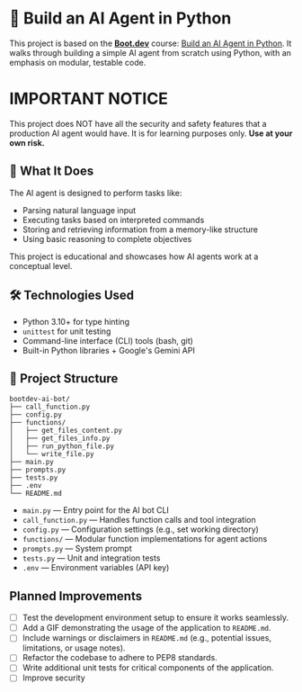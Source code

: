 # 🧠 Build an AI Agent in Python

This project is based on the **[Boot.dev](https://www.boot.dev)** course: [Build an AI Agent in Python](https://www.boot.dev/courses/build-ai-agent-python). 
It walks through building a simple AI agent from scratch using Python, with an emphasis on modular, testable code.

# IMPORTANT NOTICE

This project does NOT have all the security and safety features that a production AI agent would have. It is for learning purposes only. **Use at your own risk.**

## 🚀 What It Does

The AI agent is designed to perform tasks like:

- Parsing natural language input
- Executing tasks based on interpreted commands
- Storing and retrieving information from a memory-like structure
- Using basic reasoning to complete objectives

This project is educational and showcases how AI agents work at a conceptual level.

## 🛠️ Technologies Used

- Python 3.10+ for type hinting
- `unittest` for unit testing
- Command-line interface (CLI) tools (bash, git)
- Built-in Python libraries + Google's Gemini API

## 📁 Project Structure
```
bootdev-ai-bot/
├── call_function.py
├── config.py
├── functions/
│   ├── get_files_content.py
│   ├── get_files_info.py
│   ├── run_python_file.py
│   └── write_file.py
├── main.py
├── prompts.py
├── tests.py
├── .env
└── README.md
```

- `main.py` — Entry point for the AI bot CLI
- `call_function.py` — Handles function calls and tool integration
- `config.py` — Configuration settings (e.g., set working directory)
- `functions/` — Modular function implementations for agent actions
- `prompts.py` — System prompt 
- `tests.py` — Unit and integration tests
- `.env` — Environment variables (API key)

## Planned Improvements
- [ ] Test the development environment setup to ensure it works seamlessly.
- [ ] Add a GIF demonstrating the usage of the application to `README.md`.
- [ ] Include warnings or disclaimers in `README.md` (e.g., potential issues, limitations, or usage notes).
- [ ] Refactor the codebase to adhere to PEP8 standards.
- [ ] Write additional unit tests for critical components of the application.
- [ ] Improve security
